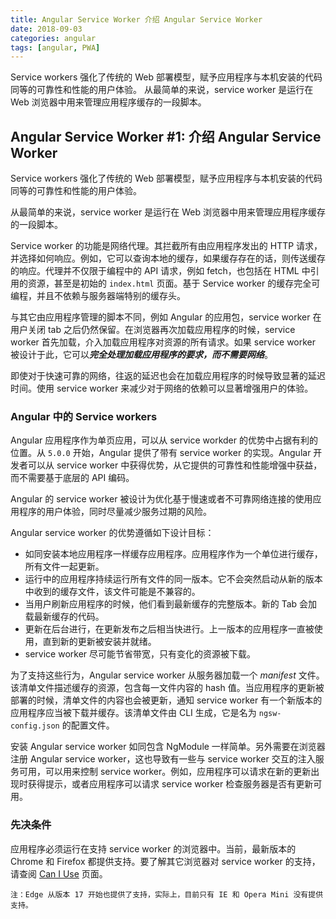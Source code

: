 ```yaml
---
title: Angular Service Worker 介绍 Angular Service Worker 
date: 2018-09-03
categories: angular
tags: [angular, PWA]
---
```

Service workers 强化了传统的 Web 部署模型，赋予应用程序与本机安装的代码同等的可靠性和性能的用户体验。
从最简单的来说，service worker 是运行在 Web 浏览器中用来管理应用程序缓存的一段脚本。
<!-- more -->

## Angular Service Worker #1: 介绍 Angular Service Worker 

Service workers 强化了传统的 Web 部署模型，赋予应用程序与本机安装的代码同等的可靠性和性能的用户体验。

从最简单的来说，service worker 是运行在 Web 浏览器中用来管理应用程序缓存的一段脚本。

Service worker 的功能是网络代理。其拦截所有由应用程序发出的 HTTP 请求，并选择如何响应。例如，它可以查询本地的缓存，如果缓存存在的话，则传送缓存的响应。代理并不仅限于编程中的 API 请求，例如 fetch，也包括在 HTML 中引用的资源，甚至是初始的 `index.html` 页面。基于 Service worker 的缓存完全可编程，并且不依赖与服务器端特别的缓存头。

与其它由应用程序管理的脚本不同，例如 Angular 的应用包，service worker 在用户关闭 tab 之后仍然保留。在浏览器再次加载应用程序的时候，service worker 首先加载，介入加载应用程序对资源的所有请求。如果 service worker 被设计于此，它可以***完全处理加载应用程序的要求，而不需要网络***。

即使对于快速可靠的网络，往返的延迟也会在加载应用程序的时候导致显著的延迟时间。使用 service worker 来减少对于网络的依赖可以显著增强用户的体验。

### Angular 中的 Service workers 

Angular 应用程序作为单页应用，可以从 service workder 的优势中占据有利的位置。从 `5.0.0` 开始，Angular 提供了带有 service worker 的实现。Angular 开发者可以从 service worker 中获得优势，从它提供的可靠性和性能增强中获益，而不需要基于底层的 API 编码。

Angular 的 service worker 被设计为优化基于慢速或者不可靠网络连接的使用应用程序的用户体验，同时尽量减少服务过期的风险。

Angular service worker 的优势遵循如下设计目标：

* 如同安装本地应用程序一样缓存应用程序。应用程序作为一个单位进行缓存，所有文件一起更新。
* 运行中的应用程序持续运行所有文件的同一版本。它不会突然启动从新的版本中收到的缓存文件，该文件可能是不兼容的。
* 当用户刷新应用程序的时候，他们看到最新缓存的完整版本。新的 Tab 会加载最新缓存的代码。
* 更新在后台进行，在更新发布之后相当快进行。上一版本的应用程序一直被使用，直到新的更新被安装并就绪。
* service worker 尽可能节省带宽，只有变化的资源被下载。

为了支持这些行为，Angular service worker 从服务器加载一个 *manifest* 文件。该清单文件描述缓存的资源，包含每一文件内容的 hash 值。当应用程序的更新被部署的时候，清单文件的内容也会被更新，通知 service worker 有一个新版本的应用程序应当被下载并缓存。该清单文件由 CLI 生成，它是名为 `ngsw-config.json` 的配置文件。

安装 Angular service worker 如同包含 NgModule 一样简单。另外需要在浏览器注册 Angular service worker，这也导致有一些与 service worker 交互的注入服务可用，可以用来控制 service worker。例如，应用程序可以请求在新的更新出现时获得提示，或者应用程序可以请求 service worker 检查服务器是否有更新可用。

### 先决条件

应用程序必须运行在支持 service worker 的浏览器中。当前，最新版本的 Chrome 和 Firefox 都提供支持。要了解其它浏览器对 service worker 的支持，请查阅  [Can I Use](http://caniuse.com/#feat=serviceworkers) 页面。

```
注：Edge 从版本 17 开始也提供了支持，实际上，目前只有 IE 和 Opera Mini 没有提供支持。
```

